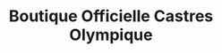 ---
title: "Boutique Officielle Castres Olympique"
url: /castres/boutique-officielle-castres-olympique/
shop: Sport
---